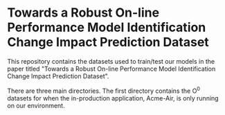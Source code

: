 # Towards a Robust On-line Performance Model Identification Change Impact Prediction Dataset

This repository contains the datasets used to train/test our models in the paper titled "Towards a Robust On-line Performance Model Identification Change Impact Prediction Dataset". 

There are three main directories. The first directory contains the O<sup>0</sup> datasets for when the in-production application, Acme-Air, is only running on our environment. 
